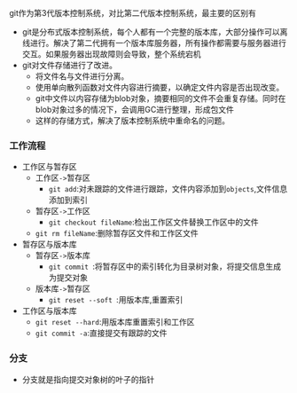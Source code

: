 git作为第3代版本控制系统，对比第二代版本控制系统，最主要的区别有

- git是分布式版本控制系统，每个人都有一个完整的版本库，大部分操作可以离线进行。解决了第二代拥有一个版本库服务器，所有操作都需要与服务器进行交互。如果服务器出现故障则会导致，整个系统宕机
- git对文件存储进行了改进。
  - 将文件名与文件进行分离。
  - 使用单向散列函数对文件内容进行摘要，以确定文件内容是否出现改变。
  - git中文件以内容存储为blob对象，摘要相同的文件不会重复存储。同时在blob对象过多的情况下，会调用GC进行整理，形成包文件
  - 这样的存储方式，解决了版本控制系统中重命名的问题。



### 工作流程

- 工作区与暂存区
  - 工作区`->`暂存区
    - `git add`:对未跟踪的文件进行跟踪，文件内容添加到`objects`,文件信息添加到索引
  - 暂存区`->`工作区
    - `git checkout fileName`:检出工作区文件替换工作区中的文件
  - `git rm fileName`:删除暂存区文件和工作区文件
- 暂存区与版本库
  - 暂存区`->`版本库
    - `git commit `:将暂存区中的索引转化为目录树对象，将提交信息生成为提交对象
  - 版本库`->`暂存区
    - `git reset --soft `:用版本库,重置索引
- 工作区与版本库
  - `git reset --hard`:用版本库重置索引和工作区
  - `git commit -a`:直接提交有跟踪的文件

### 分支

- 分支就是指向提交对象树的叶子的指针

